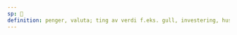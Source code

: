 ```yaml
---
sp: 󱤲
definition: penger, valuta; ting av verdi f.eks. gull, investering, husdyr
---
```

<!-- mani are things that are valuable in some way, or things you want to use for trade. money and currency is probably mani to most. to a farmer, their livestock might be mani. a miner might call gold kiwen, but many others might call it mani. -->